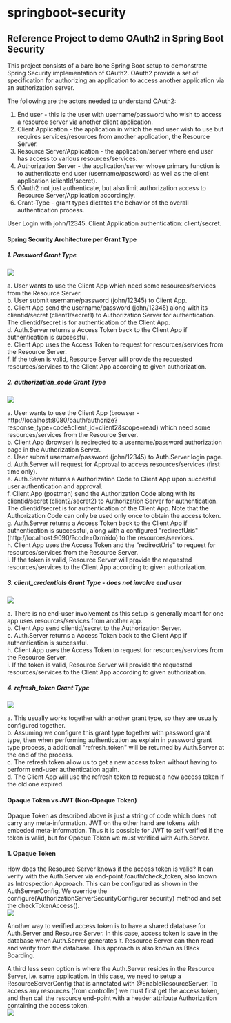 # springboot-security

## Reference Project to demo OAuth2 in Spring Boot Security
This project consists of a bare bone Spring Boot setup to demonstrate Spring Security implementation of OAuth2. OAuth2 provide a set of specification for authorizing an application to access another application via an authorization server. 

The following are the actors needed to understand OAuth2:
1. End user - this is the user with username/password who wish to access a resource server via another client application.
2. Client Application - the application in which the end user wish to use but requires services/resources from another application, the Resource Server.
3. Resource Server/Application - the application/server where end user has access to various resources/services.
4. Authorization Server - the application/server whose primary function is to authenticate end user (username/password) as well as the client application (clientId/secret).
5. OAuth2 not just authenticate, but also limit authorization access to Resource Server/Application accordingly.
6. Grant-Type - grant types dictates the behavior of the overall authentication process.

User Login with john/12345.
Client Application authentication: client/secret.

#### Spring Security Architecture per Grant Type
##### 1. Password Grant Type
<img src="GrantType_password.jpg"/><p>
a. User wants to use the Client App which need some resources/services from the Resource Server.<br>
b. User submit username/password (john/12345) to Client App.<br>
c. Client App send the username/password (john/12345) along with its clientid/secret (client1/secret1) to Authorization Server for authentication. The clientid/secret is for authentication of the Client App.<br>
d. Auth.Server returns a Access Token back to the Client App if authentication is successful.<br>
e. Client App uses the Access Token to request for resources/services from the Resource Server.<br>
f. If the token is valid, Resource Server will provide the requested resources/services to the Client App according to given authorization.<br>

##### 2. authorization_code Grant Type
<img src="GrantType_authorization_code.jpg"/><p>
a. User wants to use the Client App (browser - http://localhost:8080/oauth/authorize?response_type=code&client_id=client2&scope=read) which need some resources/services from the Resource Server.<br>
b. Client App (browser) is redirected to a username/password authorization page in the Authorization Server.<br>
c. User submit username/password (john/12345) to Auth.Server login page.<br>
d. Auth.Server will request for Approval to access resources/services (first time only).<br>
e. Auth.Server returns a Authorization Code to Client App upon succesful user authentication and approval.<br>
f. Client App (postman) send the Authorization Code along with its clientid/secret (client2/secret2) to Authorization Server for authentication. The clientid/secret is for authentication of the Client App. Note that the Authorization Code can only be used only once to obtain the access token.<br>
g. Auth.Server returns a Access Token back to the Client App if authentication is successful, along with a configured "redirectUris" (http://localhost:9090/?code=0xmYdo) to the resources/services.<br>
h. Client App uses the Access Token and the "redirectUris" to request for resources/services from the Resource Server.<br>
i. If the token is valid, Resource Server will provide the requested resources/services to the Client App according to given authorization.<br>

##### 3. client_credentials Grant Type - does not involve end user
<img src="GrantType_client_credentials.jpg"/><p>
a. There is no end-user involvement as this setup is generally meant for one app uses resources/services from another app.<br>
b. Client App send clientid/secret to the Authorization Server.<br>
c. Auth.Server returns a Access Token back to the Client App if authentication is successful.<br>
h. Client App uses the Access Token to request for resources/services from the Resource Server.<br>
i. If the token is valid, Resource Server will provide the requested resources/services to the Client App according to given authorization.<br>

##### 4. refresh_token Grant Type
<img src="GrantType_client_credentials.jpg"/><p>
a. This usually works together with another grant type, so they are usually configured together.<br>
b. Assuming we configure this grant type together with password grant type, then when performing authentication as explain in password grant type process, a additional "refresh_token" will be returned by Auth.Server at the end of the process.<br>
c. The refresh token allow us to get a new access token without having to perform end-user authentication again.<br>
d. The Client App will use the refresh token to request a new access token if the old one expired.<br>


#### Opaque Token vs JWT (Non-Opaque Token)
Opaque Token as described above is just a string of code which does not carry any meta-information. JWT on the other hand are tokens with embeded meta-information. Thus it is possible for JWT to self verified if the token is valid, but for Opaque Token we must verified with Auth.Server.<br>

#### 1. Opaque Token
How does the Resource Server knows if the access token is valid? It can verify with the Auth.Server via end-point /oauth/check_token, also known as Introspection Approach. This can be configured as shown in the AuthServerConfig. We override the configure(AuthorizationServerSecurityConfigurer security) method and set the checkTokenAccess().<br>
<img src="AccessToken_Verification.jpg"/><p>

Another way to verified access token is to have a shared database for Auth.Server and Resource Server. In this case, access token is save in the database when Auth.Server generates it. Resource Server can then read and verify from the database. This approach is also known as Black Boarding.

<p>A third less seen option is where the Auth.Server resides in the Resource Server, i.e. same application. In this case, we need to setup a ResourceServerConfig that is annotated with @EnableResourceServer. To access any resources (from controller) we must first get the access token, and then call the resource end-point with a header attribute Authorization containing the access token.<br>
<img src="AccessToken_Verification3.jpg"/><p>

# 
